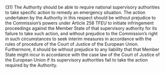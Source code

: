 (31) The Authority should be able to require national supervisory authorities to take specific action to remedy an emergency situation. The action undertaken by the Authority in this respect should be without prejudice to the Commission’s powers under Article 258 TFEU to initiate infringement proceedings against the Member State of that supervisory authority for its failure to take such action, and without prejudice to the Commission’s right in such circumstances to seek interim measures in accordance with the rules of procedure of the Court of Justice of the European Union. Furthermore, it should be without prejudice to any liability that that Member State might incur in accordance with the case law of the Court of Justice of the European Union if its supervisory authorities fail to take the action required by the Authority.
